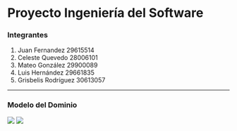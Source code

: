 # Proyecto Ingeniería del Software
###  Integrantes
 1. Juan Fernandez 29615514
 1. Celeste Quevedo 28006101
 1. Mateo González 29900089
 1. Luis Hernández 29661835
 1. Grisbelis Rodríguez 30613057
 

------------
### Modelo del Dominio
![](https://cdn.discordapp.com/attachments/1246935568466841625/1249145813855375532/Diagrama.png?ex=666988f2&is=66683772&hm=53a9b421ba86000de5825618f3cd06a7581cc9fbee370e1088edf2919aae307d&)
![](https://cdn.discordapp.com/attachments/1246935568466841625/1250254992598634526/IMG_20240611_210449_170.png?ex=666a4632&is=6668f4b2&hm=7a2951dad8f235c1f74095b3e1ac540c6e6734b9a960a9c71c4e601c4ecc59cd&)
